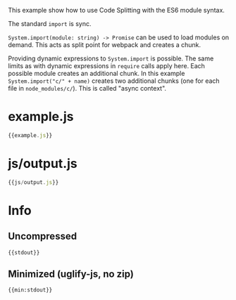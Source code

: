 This example show how to use Code Splitting with the ES6 module syntax.

The standard `import` is sync.

`System.import(module: string) -> Promise` can be used to load modules on demand. This acts as split point for webpack and creates a chunk.

Providing dynamic expressions to `System.import` is possible. The same limits as with dynamic expressions in `require` calls apply here. Each possible module creates an additional chunk. In this example `System.import("c/" + name)` creates two additional chunks (one for each file in `node_modules/c/`). This is called "async context".

# example.js

``` javascript
{{example.js}}
```


# js/output.js

``` javascript
{{js/output.js}}
```


# Info

## Uncompressed

```
{{stdout}}
```

## Minimized (uglify-js, no zip)

```
{{min:stdout}}
```
